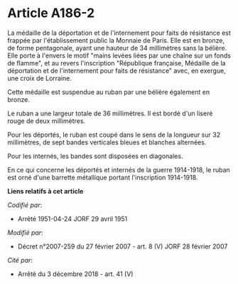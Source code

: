 # Article A186-2

La médaille de la déportation et de l'internement pour faits de résistance est frappée par l'établissement public la Monnaie
de Paris. Elle est en bronze, de forme pentagonale, ayant une hauteur de 34 millimètres sans la bélière. Elle porte à
l'envers le motif "mains levées liées par une chaîne sur un fonds de flamme", et au revers l'inscription "République
française, Médaille de la déportation et de l'internement pour faits de résistance" avec, en exergue, une croix de Lorraine.

Cette médaille est suspendue au ruban par une bélière également en bronze.

Le ruban a une largeur totale de 36 millimètres. Il est bordé d'un liseré rouge de deux millimètres.

Pour les déportés, le ruban est coupé dans le sens de la longueur sur 32 millimètres, de sept bandes verticales bleues et
blanches alternées.

Pour les internés, les bandes sont disposées en diagonales.

En ce qui concerne les déportés et internés de la guerre 1914-1918, le ruban est orné d'une barrette métallique portant
l'inscription 1914-1918.

**Liens relatifs à cet article**

_Codifié par_:

  - Arrêté 1951-04-24 JORF 29 avril 1951

_Modifié par_:

  - Décret n°2007-259 du 27 février 2007 - art. 8 (V) JORF 28 février 2007

_Cité par_:

  - Arrêté du 3 décembre 2018 - art. 41 (V)
